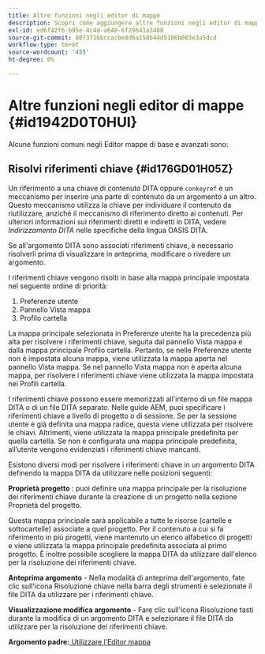 ```yaml
---
title: Altre funzioni negli editor di mappe
description: Scopri come aggiungere altre funzioni negli editor di mappe
exl-id: ed6f42f6-b95e-4c4d-a648-6f29641a3488
source-git-commit: 8073716bccacbe8d6a158b44d5106b083e3a5dcd
workflow-type: tm+mt
source-wordcount: '455'
ht-degree: 0%

---
```


# Altre funzioni negli editor di mappe {#id1942D0T0HUI}

Alcune funzioni comuni negli Editor mappe di base e avanzati sono:

## Risolvi riferimenti chiave {#id176GD01H05Z}

Un riferimento a una chiave di contenuto DITA oppure `conkeyref` è un meccanismo per inserire una parte di contenuto da un argomento a un altro. Questo meccanismo utilizza la chiave per individuare il contenuto da riutilizzare, anziché il meccanismo di riferimento diretto ai contenuti. Per ulteriori informazioni sui riferimenti diretti e indiretti in DITA, vedere *Indirizzamento DITA* nelle specifiche della lingua OASIS DITA.

Se all&#39;argomento DITA sono associati riferimenti chiave, è necessario risolverli prima di visualizzare in anteprima, modificare o rivedere un argomento.

I riferimenti chiave vengono risolti in base alla mappa principale impostata nel seguente ordine di priorità:

1. Preferenze utente
1. Pannello Vista mappa
1. Profilo cartella

La mappa principale selezionata in Preferenze utente ha la precedenza più alta per risolvere i riferimenti chiave, seguita dal pannello Vista mappa e dalla mappa principale Profilo cartella. Pertanto, se nelle Preferenze utente non è impostata alcuna mappa, viene utilizzata la mappa aperta nel pannello Vista mappa. Se nel pannello Vista mappa non è aperta alcuna mappa, per risolvere i riferimenti chiave viene utilizzata la mappa impostata nei Profili cartella.

I riferimenti chiave possono essere memorizzati all&#39;interno di un file mappa DITA o di un file DITA separato. Nelle guide AEM, puoi specificare i riferimenti chiave a livello di progetto o di sessione. Se per la sessione utente è già definita una mappa radice, questa viene utilizzata per risolvere le chiavi. Altrimenti, viene utilizzata la mappa principale predefinita per quella cartella. Se non è configurata una mappa principale predefinita, all’utente vengono evidenziati i riferimenti chiave mancanti.

Esistono diversi modi per risolvere i riferimenti chiave in un argomento DITA definendo la mappa DITA da utilizzare nelle posizioni seguenti:

**Proprietà progetto** : puoi definire una mappa principale per la risoluzione dei riferimenti chiave durante la creazione di un progetto nella sezione Proprietà del progetto.

Questa mappa principale sarà applicabile a tutte le risorse (cartelle e sottocartelle) associate a quel progetto. Per il contenuto a cui si fa riferimento in più progetti, viene mantenuto un elenco alfabetico di progetti e viene utilizzata la mappa principale predefinita associata al primo progetto. È inoltre possibile scegliere la mappa DITA da utilizzare dall&#39;elenco per la risoluzione dei riferimenti chiave.

**Anteprima argomento** - Nella modalità di anteprima dell&#39;argomento, fate clic sull&#39;icona Risoluzione chiave nella barra degli strumenti e selezionate il file DITA da utilizzare per i riferimenti chiave.

**Visualizzazione modifica argomento** - Fare clic sull&#39;icona Risoluzione tasti durante la modifica di un argomento DITA e selezionare il file DITA da utilizzare per la risoluzione dei riferimenti chiave.

**Argomento padre:**[ Utilizzare l’Editor mappa](map-editor.md)

